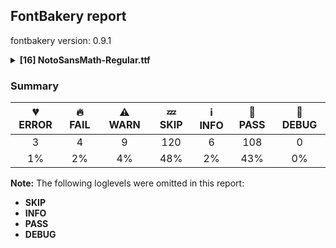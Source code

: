 ## FontBakery report

fontbakery version: 0.9.1

<details><summary><b>[16] NotoSansMath-Regular.ttf</b></summary><div><details><summary>💔 <b>ERROR:</b> Checking OS/2 achVendID. (<a href="https://font-bakery.readthedocs.io/en/stable/fontbakery/profiles/googlefonts.html#com.google.fonts/check/vendor_id">com.google.fonts/check/vendor_id</a>)</summary><div>


* 💔 **ERROR** The condition <FontBakeryCondition:registered_vendor_ids> had an error: ModuleNotFoundError: No module named 'bs4'
</div></details><details><summary>💔 <b>ERROR:</b> Show hinting filesize impact. (<a href="https://font-bakery.readthedocs.io/en/stable/fontbakery/profiles/googlefonts.html#com.google.fonts/check/hinting_impact">com.google.fonts/check/hinting_impact</a>)</summary><div>


* 💔 **ERROR** The condition <FontBakeryCondition:hinting_stats> had an error: ModuleNotFoundError: No module named 'dehinter'
</div></details><details><summary>💔 <b>ERROR:</b> Ensure soft_dotted characters lose their dot when combined with marks that replace the dot. (<a href="https://font-bakery.readthedocs.io/en/stable/fontbakery/profiles/<Section: Shaping Checks>.html#com.google.fonts/check/soft_dotted">com.google.fonts/check/soft_dotted</a>)</summary><div>


* 💔 **ERROR** Failed with ModuleNotFoundError: No module named 'shaperglot'
</div></details><details><summary>🔥 <b>FAIL:</b> Check Google Fonts glyph coverage. (<a href="https://font-bakery.readthedocs.io/en/stable/fontbakery/profiles/googlefonts.html#com.google.fonts/check/glyph_coverage">com.google.fonts/check/glyph_coverage</a>)</summary><div>


* 🔥 **FAIL** Missing required codepoints:

	- 0x00AB (LEFT-POINTING DOUBLE ANGLE QUOTATION MARK)


	- 0x00BB (RIGHT-POINTING DOUBLE ANGLE QUOTATION MARK)


	- 0x02D9 (DOT ABOVE)


	- 0x00C1 (LATIN CAPITAL LETTER A WITH ACUTE)


	- 0x0102 (LATIN CAPITAL LETTER A WITH BREVE)


	- 0x00C2 (LATIN CAPITAL LETTER A WITH CIRCUMFLEX)


	- 0x00C4 (LATIN CAPITAL LETTER A WITH DIAERESIS)


	- 0x00C0 (LATIN CAPITAL LETTER A WITH GRAVE)


	- 0x0100 (LATIN CAPITAL LETTER A WITH MACRON)


	- 0x0104 (LATIN CAPITAL LETTER A WITH OGONEK)


	- 179 more.

Use -F or --full-lists to disable shortening of long lists. [code: missing-codepoints]
</div></details><details><summary>🔥 <b>FAIL:</b> Version number has increased since previous release on Google Fonts? (<a href="https://font-bakery.readthedocs.io/en/stable/fontbakery/profiles/googlefonts.html#com.google.fonts/check/version_bump">com.google.fonts/check/version_bump</a>)</summary><div>


* 🔥 **FAIL** Version number 2.53900146484375 is equal to version on Google Fonts GitHub repo.
</div></details><details><summary>🔥 <b>FAIL:</b> Noto fonts must have an ARTICLE.en_us.html file (<a href="https://font-bakery.readthedocs.io/en/stable/fontbakery/profiles/googlefonts.html#com.google.fonts/check/description/noto_has_article">com.google.fonts/check/description/noto_has_article</a>)</summary><div>


* 🔥 **FAIL** This is a Noto font but it lacks an ARTICLE.en_us.html file [code: missing-article]
</div></details><details><summary>🔥 <b>FAIL:</b> Checking OS/2 usWinAscent & usWinDescent. (<a href="https://font-bakery.readthedocs.io/en/stable/fontbakery/profiles/universal.html#com.google.fonts/check/family/win_ascent_and_descent">com.google.fonts/check/family/win_ascent_and_descent</a>)</summary><div>


* 🔥 **FAIL** OS/2.usWinAscent value should be equal or greater than 2962, but got 2685 instead [code: ascent]
* 🔥 **FAIL** OS/2.usWinDescent value should be equal or greater than 2406, but got 1572 instead [code: descent]
</div></details><details><summary>⚠ <b>WARN:</b> Glyphs are similiar to Google Fonts version? (<a href="https://font-bakery.readthedocs.io/en/stable/fontbakery/profiles/googlefonts.html#com.google.fonts/check/production_glyphs_similarity">com.google.fonts/check/production_glyphs_similarity</a>)</summary><div>


* ⚠ **WARN** Following glyphs differ greatly from Google Fonts version:
	* radical
	* u1D400
	* u1D401
	* u1D402
	* u1D403
	* u1D404
	* u1D405
	* u1D406
	* u1D407
	* u1D408 and 439 more.

Use -F or --full-lists to disable shortening of long lists.
</div></details><details><summary>⚠ <b>WARN:</b> Ensure fonts have ScriptLangTags declared on the 'meta' table. (<a href="https://font-bakery.readthedocs.io/en/stable/fontbakery/profiles/googlefonts.html#com.google.fonts/check/meta/script_lang_tags">com.google.fonts/check/meta/script_lang_tags</a>)</summary><div>


* ⚠ **WARN** This font file does not have a 'meta' table. [code: lacks-meta-table]
</div></details><details><summary>⚠ <b>WARN:</b> Check if uppercase glyphs are vertically centered. (<a href="https://font-bakery.readthedocs.io/en/stable/fontbakery/profiles/universal.html#com.google.fonts/check/caps_vertically_centered">com.google.fonts/check/caps_vertically_centered</a>)</summary><div>


* ⚠ **WARN** Uppercase glyphs are not vertically centered in the em box. [code: vertical-metrics-not-centered]
</div></details><details><summary>⚠ <b>WARN:</b> Check font contains no unreachable glyphs (<a href="https://font-bakery.readthedocs.io/en/stable/fontbakery/profiles/universal.html#com.google.fonts/check/unreachable_glyphs">com.google.fonts/check/unreachable_glyphs</a>)</summary><div>


* ⚠ **WARN** The following glyphs could not be reached by codepoint or substitution rules:

	- arrowdblup.x

	- arrowleft.l

	- arrowright.r

	- arrowup.x

	- backslash.s1

	- backslash.s2

	- backslash.s3

	- backslash.s4

	- braceleft.s1

	- braceleft.s10

	- 472 more.

Use -F or --full-lists to disable shortening of long lists.
 [code: unreachable-glyphs]
</div></details><details><summary>⚠ <b>WARN:</b> Check if each glyph has the recommended amount of contours. (<a href="https://font-bakery.readthedocs.io/en/stable/fontbakery/profiles/universal.html#com.google.fonts/check/contour_count">com.google.fonts/check/contour_count</a>)</summary><div>


* ⚠ **WARN** This check inspects the glyph outlines and detects the total number of contours in each of them. The expected values are infered from the typical ammounts of contours observed in a large collection of reference font families. The divergences listed below may simply indicate a significantly different design on some of your glyphs. On the other hand, some of these may flag actual bugs in the font such as glyphs mapped to an incorrect codepoint. Please consider reviewing the design and codepoint assignment of these to make sure they are correct.

The following glyphs do not have the recommended number of contours:

	- Glyph name: uni210A	Contours detected: 3	Expected: 2

	- Glyph name: uni210D	Contours detected: 3	Expected: 2

	- Glyph name: uni2119	Contours detected: 4	Expected: 2

	- Glyph name: uni211A	Contours detected: 5	Expected: 3

	- Glyph name: uni211D	Contours detected: 5	Expected: 3

	- Glyph name: uni21C7	Contours detected: 2	Expected: 1

	- Glyph name: uni21C8	Contours detected: 2	Expected: 1

	- Glyph name: uni21C9	Contours detected: 2	Expected: 1

	- Glyph name: uni21CA	Contours detected: 2	Expected: 1

	- Glyph name: uni21E0	Contours detected: 4	Expected: 3

	- 18 more.

Use -F or --full-lists to disable shortening of long lists.
 [code: contour-count]
</div></details><details><summary>⚠ <b>WARN:</b> Check math signs have the same width. (<a href="https://font-bakery.readthedocs.io/en/stable/fontbakery/profiles/universal.html#com.google.fonts/check/math_signs_width">com.google.fonts/check/math_signs_width</a>)</summary><div>


* ⚠ **WARN** The most common width is 572 among a set of 170 math glyphs.
The following math glyphs have a different width, though:

Width = 699:
propersuperset, uni27C4, uni2ABD, notelement, uni2289, uni2AC8, uni22F9, uni220C, uni27C3, notsubset, uni2288, suchthat, uni22D0, reflexsuperset, reflexsubset, uni2ABE, uni22F6, element, uni22F3, uni228B, uni22FD, uni228A, propersubset, uni22D1, uni22FB, uni22F8, uni2285, uni22F5, uni2AC7

Width = 540:
proportional

Width = 652:
uni29A2, uni299B, uni27C0, uni29A3, uni299E, uni29A8, uni299C, uni299F, uni29AA, uni2221, uni22BE, uni27D4, uni29A4, orthogonal, uni299D, uni29A9, uni29AB, angle, uni27D3, uni29A5

Width = 617:
uni2239, uni2A27

Width = 696:
uni223E

Width = 667:
uni2A33, uni223F

Width = 542:
uni227C, uni22E0, uni22E1, uni227D, uni22DE, uni22DF, uni227A, uni227B, uni2281, uni2280

Width = 644:
uni2292, uni2291, uni2290

Width = 756:
uni2AE2, uni2AE7, uni22A3, uni22A2, uni2ADF, uni2AE0, uni22A8, uni2AEA, uni2AEB, uni2AE8, uni22A5, uni22A4, uni2AE4, uni2AE9

Width = 567:
uni22B1, uni22B0

Width = 600:
uni22D5

Width = 532:
uni22D7, uni22D6

Width = 775:
uni2979, uni297B

Width = 634:
uni297E, uni297F

Width = 732:
uni2996, uni2993, uni2994, uni2995

Width = 624:
uni29A1

Width = 689:
uni29E4, uni29E3, uni29E5

Width = 744:
uni29FA

Width = 916:
uni29FB

Width = 745:
uni2A69, uni2A68

Width = 762:
uni2A78

Width = 669:
uni2A7A, uni2A79

Width = 573:
uni2A7B, uni2A7C

Width = 798:
uni2AA1, uni2AA2

Width = 760:
uni2AA8, uni2AA6, uni2AA7, uni2AA9

Width = 681:
smallerthanorequalto, uni2AAB, uni2AAD, smallerthan

Width = 679:
uni2AD5, uni2AD2, uni2AC4, uni2AD3, uni2AC0, uni2AD0, uni2AD6, uni2AD1, uni2ACC, uni2AC2, uni2ABF, uni2AC6, uni2ACF, uni2ACA, uni2AC3, uni2AD4, uni2AC9, uni2AC5, uni2ACB, uni2AC1

Width = 754:
uni2AE1

Width = 836:
uni2AE6

Width = 547:
uni2AF4

Width = 735:
uni2AF5

Width = 222:
uni2AF6
 [code: width-outliers]
</div></details><details><summary>⚠ <b>WARN:</b> Do any segments have colinear vectors? (<a href="https://font-bakery.readthedocs.io/en/stable/fontbakery/profiles/<Section: Outline Correctness Checks>.html#com.google.fonts/check/outline_colinear_vectors">com.google.fonts/check/outline_colinear_vectors</a>)</summary><div>


* ⚠ **WARN** The following glyphs have colinear vectors:

	* doublestruckrehArabicmath (U+1EEB3): L<<232.0,323.0>--<262.0,266.0>> -> L<<262.0,266.0>--<282.0,231.0>>

	* doublestruckzainArabicmath (U+1EEA6): L<<232.0,323.0>--<262.0,266.0>> -> L<<262.0,266.0>--<282.0,231.0>>

	* u1D604 (U+1D604): L<<425.0,432.0>--<369.0,189.0>> -> L<<369.0,189.0>--<325.0,0.0>>

	* u1D612 (U+1D612): L<<207.0,367.0>--<269.0,433.0>> -> L<<269.0,433.0>--<543.0,714.0>>

	* u1D646 (U+1D646): L<<251.0,369.0>--<327.0,471.0>> -> L<<327.0,471.0>--<529.0,714.0>>

	* u1D6FD (U+1D6FD): L<<-38.0,-240.0>--<42.0,126.0>> -> L<<42.0,126.0>--<127.0,543.0>>

	* u1D707 (U+1D707): L<<-34.0,-240.0>--<45.0,126.0>> -> L<<45.0,126.0>--<126.0,536.0>>

	* u1D70C (U+1D70C): L<<-59.0,-240.0>--<17.0,109.0>> -> L<<17.0,109.0>--<47.0,253.0>>

	* u1D737 (U+1D737): L<<-48.0,-240.0>--<32.0,126.0>> -> L<<32.0,126.0>--<109.0,527.0>>

	* u1D741 (U+1D741): L<<-48.0,-240.0>--<22.0,75.0>> -> L<<22.0,75.0>--<111.0,536.0>>

	* 3 more.

Use -F or --full-lists to disable shortening of long lists. [code: found-colinear-vectors]
</div></details><details><summary>⚠ <b>WARN:</b> Do outlines contain any jaggy segments? (<a href="https://font-bakery.readthedocs.io/en/stable/fontbakery/profiles/<Section: Outline Correctness Checks>.html#com.google.fonts/check/outline_jaggy_segments">com.google.fonts/check/outline_jaggy_segments</a>)</summary><div>


* ⚠ **WARN** The following glyphs have jaggy segments:

	* u1D432 (U+1D432): B<<321.0,162.0>-<327.0,138.0>-<329.0,118.0>>/B<<329.0,118.0>-<331.0,139.0>-<339.5,165.0>> = 11.150925168505127

	* u1D4A9 (U+1D4A9): B<<638.0,510.5>-<658.0,602.0>-<695.0,666.0>>/B<<695.0,666.0>-<653.0,623.0>-<607.0,551.5>> = 14.292682666020351

	* u1D4B6 (U+1D4B6): B<<266.0,51.0>-<266.0,82.0>-<279.0,108.0>>/B<<279.0,108.0>-<200.0,-6.0>-<125.0,-6.0>> = 8.156229018789725

	* u1D4B7 (U+1D4B7): B<<113.0,187.0>-<126.0,210.0>-<139.0,236.0>>/B<<139.0,236.0>-<118.0,211.0>-<103.5,197.5>> = 13.465208094811695

	* u1D4B9 (U+1D4B9): B<<261.0,51.0>-<261.0,82.0>-<274.0,108.0>>/B<<274.0,108.0>-<229.0,50.0>-<192.5,22.0>> = 11.241478767626447

	* u1D4BB (U+1D4BB): L<<78.0,105.0>--<153.0,236.0>>/B<<153.0,236.0>-<132.0,214.0>-<116.0,198.5>> = 13.875819336765673

	* u1D4BD (U+1D4BD): L<<414.0,586.0>--<166.0,112.0>>/B<<166.0,112.0>-<256.0,213.0>-<309.0,261.0>> = 14.0850159536873

	* u1D4BD (U+1D4BD): L<<9.0,-6.0>--<139.0,236.0>>/B<<139.0,236.0>-<125.0,220.0>-<106.0,201.5>> = 12.94167409490862

	* u1D4BE (U+1D4BE): B<<111.5,190.5>-<123.0,210.0>-<135.0,229.0>>/B<<135.0,229.0>-<123.0,216.0>-<107.5,201.0>> = 10.433745642783816

	* u1D4BF (U+1D4BF): L<<-1.0,-5.0>--<135.0,229.0>>/B<<135.0,229.0>-<124.0,216.0>-<108.5,201.0>> = 10.071350503532525

	* 38 more.

Use -F or --full-lists to disable shortening of long lists. [code: found-jaggy-segments]
</div></details><details><summary>⚠ <b>WARN:</b> Do outlines contain any semi-vertical or semi-horizontal lines? (<a href="https://font-bakery.readthedocs.io/en/stable/fontbakery/profiles/<Section: Outline Correctness Checks>.html#com.google.fonts/check/outline_semi_vertical">com.google.fonts/check/outline_semi_vertical</a>)</summary><div>


* ⚠ **WARN** The following glyphs have semi-vertical/semi-horizontal lines:

	* u1D421 (U+1D421): L<<101.0,122.0>--<100.0,646.0>>

	* u1D421 (U+1D421): L<<252.0,309.0>--<253.0,118.0>>

	* u1D652 (U+1D652): L<<230.0,714.0>--<233.0,324.0>>

	* u1D66C (U+1D66C): L<<198.0,546.0>--<200.0,304.0>>

	* uni0411 (U+0411): L<<98.0,0.0>--<97.0,714.0>>

	* uni042B (U+042B): L<<187.0,714.0>--<186.0,436.0>> [code: found-semi-vertical]
</div></details><br></div></details>

### Summary

| 💔 ERROR | 🔥 FAIL | ⚠ WARN | 💤 SKIP | ℹ INFO | 🍞 PASS | 🔎 DEBUG |
|:-----:|:----:|:----:|:----:|:----:|:----:|:----:|
| 3 | 4 | 9 | 120 | 6 | 108 | 0 |
| 1% | 2% | 4% | 48% | 2% | 43% | 0% |

**Note:** The following loglevels were omitted in this report:
* **SKIP**
* **INFO**
* **PASS**
* **DEBUG**
